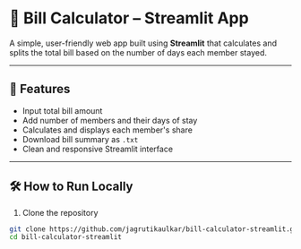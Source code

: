 # 🧾 Bill Calculator – Streamlit App

A simple, user-friendly web app built using **Streamlit** that calculates and splits the total bill based on the number of days each member stayed.

---

## 🚀 Features

- Input total bill amount
- Add number of members and their days of stay
- Calculates and displays each member's share
- Download bill summary as `.txt`
- Clean and responsive Streamlit interface

---

## 🛠️ How to Run Locally

1. Clone the repository

```bash
git clone https://github.com/jagrutikaulkar/bill-calculator-streamlit.git
cd bill-calculator-streamlit
